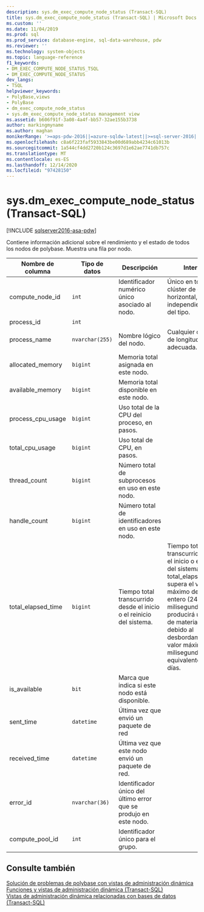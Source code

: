 ```yaml
---
description: sys.dm_exec_compute_node_status (Transact-SQL)
title: sys.dm_exec_compute_node_status (Transact-SQL) | Microsoft Docs
ms.custom: ''
ms.date: 11/04/2019
ms.prod: sql
ms.prod_service: database-engine, sql-data-warehouse, pdw
ms.reviewer: ''
ms.technology: system-objects
ms.topic: language-reference
f1_keywords:
- DM_EXEC_COMPUTE_NODE_STATUS_TSQL
- DM_EXEC_COMPUTE_NODE_STATUS
dev_langs:
- TSQL
helpviewer_keywords:
- PolyBase,views
- PolyBase
- dm_exec_compute_node_status
- sys.dm_exec_compute_node_status management view
ms.assetid: b606f91f-3a08-4a4f-bb57-32ae155b3738
author: markingmyname
ms.author: maghan
monikerRange: '>=aps-pdw-2016||=azure-sqldw-latest||>=sql-server-2016||>=sql-server-linux-2017||=azuresqldb-mi-current'
ms.openlocfilehash: c8a6f223faf5933843be00d689abb4234c61013b
ms.sourcegitcommit: 1a544cf4dd2720b124c3697d1e62ae7741db757c
ms.translationtype: MT
ms.contentlocale: es-ES
ms.lasthandoff: 12/14/2020
ms.locfileid: "97428150"
---
```

# <a name="sysdm_exec_compute_node_status-transact-sql"></a>sys.dm_exec_compute_node_status (Transact-SQL)
[!INCLUDE [sqlserver2016-asa-pdw](../../includes/applies-to-version/sqlserver2016-asa-pdw.md)]

  Contiene información adicional sobre el rendimiento y el estado de todos los nodos de polybase. Muestra una fila por nodo.  
  
|Nombre de columna|Tipo de datos|Descripción|Intervalo|  
|-----------------|---------------|-----------------|-----------|  
|compute_node_id|`int`|Identificador numérico único asociado al nodo.|Único en todo el clúster de escalado horizontal, independientemente del tipo.|  
|process_id|`int`|||  
|process_name|`nvarchar(255)`|Nombre lógico del nodo.|Cualquier cadena de longitud adecuada.|  
|allocated_memory|`bigint`|Memoria total asignada en este nodo.||  
|available_memory|`bigint`|Memoria total disponible en este nodo.||  
|process_cpu_usage|`bigint`|Uso total de la CPU del proceso, en pasos.||  
|total_cpu_usage|`bigint`|Uso total de CPU, en pasos.||  
|thread_count|`bigint`|Número total de subprocesos en uso en este nodo.||  
|handle_count|`bigint`|Número total de identificadores en uso en este nodo.||  
|total_elapsed_time|`bigint`|Tiempo total transcurrido desde el inicio o el reinicio del sistema.|Tiempo total transcurrido desde el inicio o el reinicio del sistema. Si total_elapsed_time supera el valor máximo de un entero (24,8 días en milisegundos), se producirá un error de materialización debido al desbordamiento. El valor máximo en milisegundos es equivalente a 24,8 días.|  
|is_available|`bit`|Marca que indica si este nodo está disponible.||  
|sent_time|`datetime`|Última vez que envió un paquete de red||  
|received_time|`datetime`|Última vez que este nodo envió un paquete de red.||  
|error_id|`nvarchar(36)`|Identificador único del último error que se produjo en este nodo.||
|compute_pool_id|`int`|Identificador único para el grupo.|

## <a name="see-also"></a>Consulte también  
 [Solución de problemas de polybase con vistas de administración dinámica](/previous-versions/sql/sql-server-2016/mt146389(v=sql.130))   
 [Funciones y vistas de administración dinámica &#40;Transact-SQL&#41;](~/relational-databases/system-dynamic-management-views/system-dynamic-management-views.md)   
 [Vistas de administración dinámica relacionadas con bases de datos &#40;Transact-SQL&#41;](../../relational-databases/system-dynamic-management-views/database-related-dynamic-management-views-transact-sql.md)  
  
